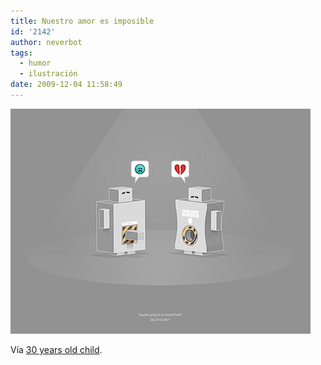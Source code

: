 ```yaml
---
title: Nuestro amor es imposible
id: '2142'
author: neverbot
tags:
  - humor
  - ilustración
date: 2009-12-04 11:58:49
---
```


![200912041158.jpg](./nuestro-amor-es-imposible/200912041158.jpg)

Vía [30 years old child](http://jhulyjohns.tumblr.com/post/268384425/square-peg-round-hole-by-zilla).
